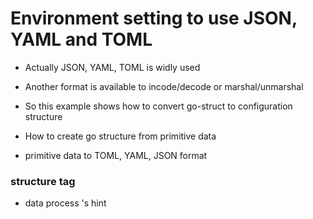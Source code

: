 # Environment setting to use JSON, YAML and TOML

- Actually JSON, YAML, TOML is widly used

- Another format is available to incode/decode or marshal/unmarshal

- So this example shows how to convert go-struct to configuration structure

- How to create go structure from primitive data

- primitive data to TOML, YAML, JSON format

### structure tag

- data process 's hint
